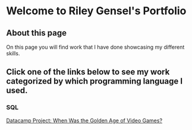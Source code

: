 # Welcome to Riley Gensel's Portfolio

## About this page
On this page you will find work that I have done showcasing my different skills.

## Click one of the links below to see my work categorized by which programming language I used.

### SQL
[Datacamp Project: When Was the Golden Age of Video Games?](https://rgenselgithub.github.io/Golden_Age_of_Video_Games/) 



